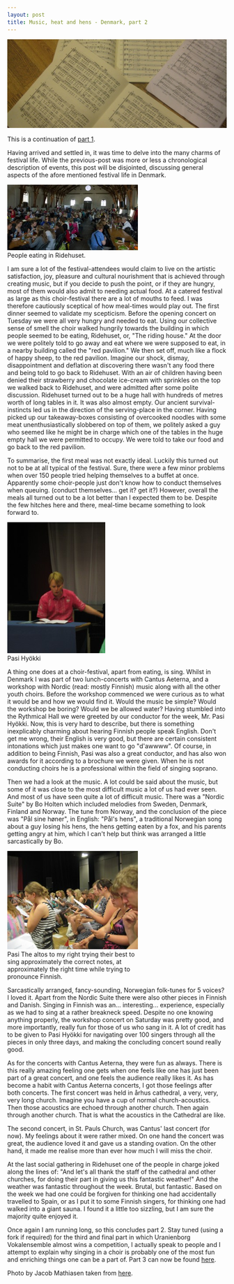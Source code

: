 ```yaml
---
layout: post
title: Music, heat and hens - Denmark, part 2
---
```


<img src="/img/den2.jpg" alt="Music"/>

This is a continuation of [part 1](/blog/posts/welcome-to-ourhouse/).

Having arrived and settled in, it was time to delve into the many charms of festival life. While the previous-post was more or less a chronological description of events, this post will be disjointed, discussing general aspects of the afore mentioned festival life in Denmark.

<div class="picture left" style="width:300px;"> <img src="/img/Nkkf_01Juli-7071-300x150.jpg" alt="People eating in Ridehuset." /> <br />People eating in Ridehuset.</div>

I am sure a lot of the festival-attendees would claim to live on the artistic satisfaction, joy, pleasure and cultural nourishment that is achieved through creating music, but if you decide to push the point, or if they are hungry, most of them would also admit to needing actual food. At a catered festival as large as this choir-festival there are a lot of mouths to feed. I was therefore cautiously sceptical of how meal-times would play out. The first dinner seemed to validate my scepticism. Before the opening concert on Tuesday we were all very hungry and needed to eat. Using our collective sense of smell the choir walked hungrily towards the building in which people seemed to be eating, Ridehuset, or, "The riding house." At the door we were politely told to go away and eat where we were supposed to eat, in a nearby building called the "red pavilion." We then set off, much like a flock of happy sheep, to the red pavilion. Imagine our shock, dismay, disappointment and deflation at discovering there wasn't any food there and being told to go back to Ridehuset. With an air of children having been denied their strawberry and chocolate ice-cream with sprinkles on the top we walked back to Ridehuset, and were admitted after some polite discussion. Ridehuset turned out to be a huge hall with hundreds of metres worth of long tables in it. It was also almost empty. Our ancient survival-instincts led us in the direction of the serving-place in the corner.  Having picked up our takeaway-boxes consisting of overcooked noodles with some meat unenthusiastically slobbered on top of them, we politely asked a guy who seemed like he might be in charge which one of the tables in the huge empty hall we were permitted to occupy. We were told to take our food and go back to the red pavilion.

To summarise, the first meal was not exactly ideal. Luckily this turned out not to be at all typical of the festival. Sure, there were a few minor problems when over 150 people tried helping themselves to a buffet at once. Apparently some choir-people  just don't know how to conduct themselves when queuing. (conduct themselves... get it? get it?) However, overall the meals all turned out to be a lot better than I expected them to be. Despite the few hitches here and there, meal-time became something to look forward to.

<div class="picture right" style="width:225px;"> <img src="/img/IMG_0323-225x300.jpg" alt="Pasi Hy&ouml;kki" /> <br />Pasi Hy&ouml;kki</div>

A thing one does at a choir-festival, apart from eating, is sing. Whilst in Denmark I was part of two lunch-concerts with Cantus Aeterna, and a workshop with Nordic (read: mostly Finnish) music along with all the other youth choirs. Before the workshop commenced we were curious as to what it would be and how we would find it. Would the music be simple? Would the workshop be boring? Would we be allowed water? Having stumbled into the Rythmical Hall we were greeted by our conductor for the week, Mr. Pasi Hy&ouml;kki. Now, this is very hard to describe, but there is something inexplicably charming about hearing Finnish people speak English. Don't get me wrong, their English is very good, but there are certain consistent intonations which just makes one want to go "d'awwww". Of course, in addition to being Finnish, Pasi was also a great conductor, and has also won awards for it according to a brochure we were given. When he is not conducting choirs he is a professional within the field of singing soprano.

Then we had a look at the music. A lot could be said about the music, but some of it was close to the most difficult music a lot of us had ever seen. And most of us have seen quite a lot of difficult music. There was a "Nordic Suite" by Bo Holten which included melodies from Sweden, Denmark, Finland and Norway. The tune from Norway, and the conclusion of the piece was "P&aring;l sine h&oslash;ner", in English: "P&aring;l's hens", a traditional Norwegian song about a guy losing his hens, the hens getting eaten by a fox, and his parents getting angry at him, which I can't help but think was arranged a little sarcastically by Bo.

<div class="picture left" style="width:300px;"> <img src="/img/IMG_0330-300x225.jpg" alt="Altos singing." /> <br />Pasi The altos to my right trying their best to sing approximately the correct notes, at approximately the right time while trying to pronounce Finnish.</div>

Sarcastically arranged, fancy-sounding, Norwegian folk-tunes for 5 voices? I loved it. Apart from the Nordic Suite there were also other pieces in Finnish and Danish. Singing in Finnish was an... interesting... experience, especially as we had to sing at a rather breakneck speed. Despite no one knowing anything properly, the workshop concert on Saturday was pretty good, and more importantly, really fun for those of us who sang in it. A lot of credit has to be given to Pasi Hy&ouml;kki for navigating over 100 singers through all the pieces in only three days, and making the concluding concert sound really good.

As for the concerts with Cantus Aeterna, they were fun as always. There is this really amazing feeling one gets when one feels like one has just been part of a great concert, and one feels the audience really likes it. As has become a habit with Cantus Aeterna concerts, I got those feelings after both concerts. The first concert was held in &aring;rhus cathedral, a very, very, very long church. Imagine you have a cup of normal church-acoustics. Then those acoustics are echoed through another church. Then again through another church. That is what the acoustics in the Cathedral are like.

The second concert, in St. Pauls Church, was Cantus' last concert (for now). My feelings about it were rather mixed. On one hand the concert was great, the audience loved it and gave us a standing ovation. On the other hand, it made me realise more than ever how much I will miss the choir.

At the last social gathering in Ridehuset one of the people in charge joked along the lines of: "And let's all thank the staff of the cathedral and other churches, for doing their part in giving us this fantastic weather!" And the weather was fantastic throughout the week. Brutal, but fantastic. Based on the week we had one could be forgiven for thinking one had accidentally travelled to Spain, or as I put it to some Finnish singers, for thinking one had walked into a giant sauna. I found it a little too sizzling, but I am sure the majority quite enjoyed it.

Once again I am running long, so this concludes part 2. Stay tuned (using a fork if required) for the third and final part in which Uranienborg Vokalensemble almost wins a competition, I actually speak to people and I attempt to explain why singing in a choir is probably one of the most fun and enriching things one can be a part of. Part 3 can now be found <a href="http://www.christianleonardquale.com/?p=111">here</a>.

Photo by Jacob Mathiasen taken from [here](http://www.jacobmathiasen.dk/?page_id=474).